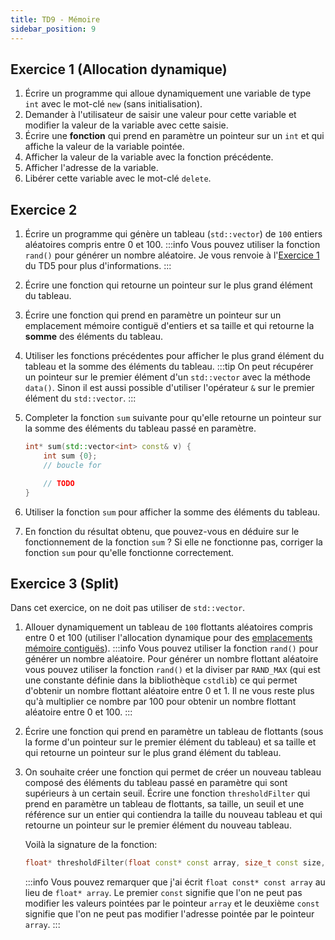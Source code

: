```yaml
---
title: TD9 - Mémoire
sidebar_position: 9
---
```


## Exercice 1 (Allocation dynamique)

1. Écrire un programme qui alloue dynamiquement une variable de type `int` avec le mot-clé `new` (sans initialisation).
2. Demander à l'utilisateur de saisir une valeur pour cette variable et modifier la valeur de la variable avec cette saisie.
3. Écrire une **fonction** qui prend en paramètre un pointeur sur un `int` et qui affiche la valeur de la variable pointée.
4. Afficher la valeur de la variable avec la fonction précédente.
5. Afficher l'adresse de la variable.
6. Libérer cette variable avec le mot-clé `delete`.

## Exercice 2

1. Écrire un programme qui génère un tableau (`std::vector`) de `100` entiers aléatoires compris entre 0 et 100.
    :::info
    Vous pouvez utiliser la fonction `rand()` pour générer un nombre aléatoire. Je vous renvoie à l'[Exercice 1](/TDs/S1/Arrays#exercice-1-min--max) du TD5 pour plus d'informations.
    :::
1. Écrire une fonction qui retourne un pointeur sur le plus grand élément du tableau.

2. Écrire une fonction qui prend en paramètre un pointeur sur un emplacement mémoire contiguë d'entiers et sa taille et qui retourne la **somme** des éléments du tableau.

3. Utiliser les fonctions précédentes pour afficher le plus grand élément du tableau et la somme des éléments du tableau.
    :::tip
    On peut récupérer un pointeur sur le premier élément d'un `std::vector` avec la méthode `data()`.
    Sinon il est aussi possible d'utiliser l'opérateur `&` sur le premier élément du `std::vector`.
    :::

4. Completer la fonction `sum` suivante pour qu'elle retourne un pointeur sur la somme des éléments du tableau passé en paramètre.
    ```cpp
    int* sum(std::vector<int> const& v) {
        int sum {0};
        // boucle for

        // TODO
    }
    ```

5. Utiliser la fonction `sum` pour afficher la somme des éléments du tableau.
6. En fonction du résultat obtenu, que pouvez-vous en déduire sur le fonctionnement de la fonction `sum` ? Si elle ne fonctionne pas, corriger la fonction `sum` pour qu'elle fonctionne correctement.

## Exercice 3 (Split)

Dans cet exercice, on ne doit pas utiliser de `std::vector`.

1. Allouer dynamiquement un tableau de `100` flottants aléatoires compris entre 0 et 100 (utiliser l'allocation dynamique pour des [emplacements mémoire contiguës](/Lessons/S1/MemoryAllocation#tableaux)).
    :::info
    Vous pouvez utiliser la fonction `rand()` pour générer un nombre aléatoire.
    Pour générer un nombre flottant aléatoire vous pouvez utiliser la fonction `rand()` et la diviser par `RAND_MAX` (qui est une constante définie dans la bibliothèque `cstdlib`) ce qui permet d'obtenir un nombre flottant aléatoire entre 0 et 1.
    Il ne vous reste plus qu'à multiplier ce nombre par 100 pour obtenir un nombre flottant aléatoire entre 0 et 100.
    :::

2. Écrire une fonction qui prend en paramètre un tableau de flottants (sous la forme d'un pointeur sur le premier élément du tableau) et sa taille et qui retourne un pointeur sur le plus grand élément du tableau.

3. On souhaite créer une fonction qui permet de créer un nouveau tableau composé des éléments du tableau passé en paramètre qui sont supérieurs à un certain seuil.
    Écrire une fonction `thresholdFilter` qui prend en paramètre un tableau de flottants, sa taille, un seuil et une référence sur un entier qui contiendra la taille du nouveau tableau et qui retourne un pointeur sur le premier élément du nouveau tableau.

    Voilà la signature de la fonction:
    ```cpp
    float* thresholdFilter(float const* const array, size_t const size, float const threshold, size_t& new_size);
    ```

    :::info
    Vous pouvez remarquer que j'ai écrit `float const* const array` au lieu de `float* array`. Le premier `const` signifie que l'on ne peut pas modifier les valeurs pointées par le pointeur `array` et le deuxième `const` signifie que l'on ne peut pas modifier l'adresse pointée par le pointeur `array`.
    :::
